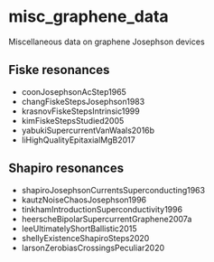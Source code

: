 # misc_graphene_data

Miscellaneous data on graphene Josephson devices

## Fiske resonances

- coonJosephsonAcStep1965
- changFiskeStepsJosephson1983
- krasnovFiskeStepsIntrinsic1999
- kimFiskeStepsStudied2005
- yabukiSupercurrentVanWaals2016b
- liHighQualityEpitaxialMgB2017


## Shapiro resonances

- shapiroJosephsonCurrentsSuperconducting1963
- kautzNoiseChaosJosephson1996
- tinkhamIntroductionSuperconductivity1996
- heerscheBipolarSupercurrentGraphene2007a
- leeUltimatelyShortBallistic2015
- shellyExistenceShapiroSteps2020
- larsonZerobiasCrossingsPeculiar2020
